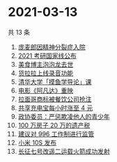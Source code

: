 # 2021-03-13

共 13 条

<!-- BEGIN ZHIHUSEARCH -->
<!-- 最后更新时间 Sat Mar 13 2021 15:06:29 GMT+0800 (China Standard Time) -->
1. [庞麦郎因精神分裂症入院](https://www.zhihu.com/search?q=庞麦郎)
1. [2021 考研国家线公布](https://www.zhihu.com/search?q=考研国家线)
1. [美食博主泡泡龙去世](https://www.zhihu.com/search?q=泡泡龙)
1. [货拉拉上线录音功能](https://www.zhihu.com/search?q=货拉拉)
1. [清华大学「摸鱼学导论」课](https://www.zhihu.com/search?q=摸鱼课)
1. [电影《阿凡达》重映](https://www.zhihu.com/search?q=阿凡达重映)
1. [拉面哥商标被餐饮公司抢注](https://www.zhihu.com/search?q=拉面哥)
1. [共享充电宝每小时涨至 4 元](https://www.zhihu.com/search?q=共享充电宝)
1. [政协委员：严惩欺凌他人的青少年](https://www.zhihu.com/search?q=校园欺凌)
1. [100 万房子 20 万的遗产税](https://www.zhihu.com/search?q=遗产税)
1. [建议对 996 工作制进行监管](https://www.zhihu.com/search?q=996)
1. [小米 10S 发布](https://www.zhihu.com/search?q=小米10s)
1. [长征七号改遥二运载火箭成功发射](https://www.zhihu.com/search?q=长征七号)
<!-- END ZHIHUSEARCH -->
